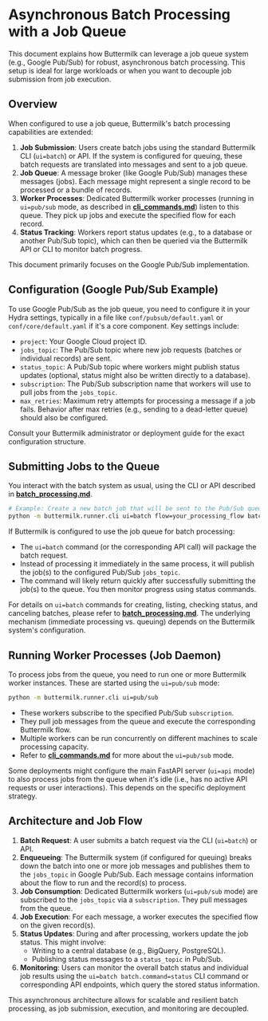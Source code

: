 # Asynchronous Batch Processing with a Job Queue

This document explains how Buttermilk can leverage a job queue system (e.g., Google Pub/Sub) for robust, asynchronous batch processing. This setup is ideal for large workloads or when you want to decouple job submission from job execution.

## Overview

When configured to use a job queue, Buttermilk's batch processing capabilities are extended:

1.  **Job Submission**: Users create batch jobs using the standard Buttermilk CLI (`ui=batch`) or API. If the system is configured for queuing, these batch requests are translated into messages and sent to a job queue.
2.  **Job Queue**: A message broker (like Google Pub/Sub) manages these messages (jobs). Each message might represent a single record to be processed or a bundle of records.
3.  **Worker Processes**: Dedicated Buttermilk worker processes (running in `ui=pub/sub` mode, as described in **[cli_commands.md](cli_commands.md)**) listen to this queue. They pick up jobs and execute the specified flow for each record.
4.  **Status Tracking**: Workers report status updates (e.g., to a database or another Pub/Sub topic), which can then be queried via the Buttermilk API or CLI to monitor batch progress.

This document primarily focuses on the Google Pub/Sub implementation.

## Configuration (Google Pub/Sub Example)

To use Google Pub/Sub as the job queue, you need to configure it in your Hydra settings, typically in a file like `conf/pubsub/default.yaml` or `conf/core/default.yaml` if it's a core component. Key settings include:

-   `project`: Your Google Cloud project ID.
-   `jobs_topic`: The Pub/Sub topic where new job requests (batches or individual records) are sent.
-   `status_topic`: A Pub/Sub topic where workers might publish status updates (optional, status might also be written directly to a database).
-   `subscription`: The Pub/Sub subscription name that workers will use to pull jobs from the `jobs_topic`.
-   `max_retries`: Maximum retry attempts for processing a message if a job fails. Behavior after max retries (e.g., sending to a dead-letter queue) should also be configured.

Consult your Buttermilk administrator or deployment guide for the exact configuration structure.

## Submitting Jobs to the Queue

You interact with the batch system as usual, using the CLI or API described in **[batch_processing.md](batch_processing.md)**.

```bash
# Example: Create a new batch job that will be sent to the Pub/Sub queue
python -m buttermilk.runner.cli ui=batch flow=your_processing_flow batch.parameters.input_dataset=large_dataset.csv
```

If Buttermilk is configured to use the job queue for batch processing:
*   The `ui=batch` command (or the corresponding API call) will package the batch request.
*   Instead of processing it immediately in the same process, it will publish the job(s) to the configured Pub/Sub `jobs_topic`.
*   The command will likely return quickly after successfully submitting the job(s) to the queue. You then monitor progress using status commands.

For details on `ui=batch` commands for creating, listing, checking status, and canceling batches, please refer to **[batch_processing.md](batch_processing.md)**. The underlying mechanism (immediate processing vs. queuing) depends on the Buttermilk system's configuration.

## Running Worker Processes (Job Daemon)

To process jobs from the queue, you need to run one or more Buttermilk worker instances. These are started using the `ui=pub/sub` mode:

```bash
python -m buttermilk.runner.cli ui=pub/sub
```
*   These workers subscribe to the specified Pub/Sub `subscription`.
*   They pull job messages from the queue and execute the corresponding Buttermilk flow.
*   Multiple workers can be run concurrently on different machines to scale processing capacity.
*   Refer to **[cli_commands.md](cli_commands.md)** for more about the `ui=pub/sub` mode.

Some deployments might configure the main FastAPI server (`ui=api` mode) to also process jobs from the queue when it's idle (i.e., has no active API requests or user interactions). This depends on the specific deployment strategy.

## Architecture and Job Flow

1.  **Batch Request**: A user submits a batch request via the CLI (`ui=batch`) or API.
2.  **Enqueueing**: The Buttermilk system (if configured for queuing) breaks down the batch into one or more job messages and publishes them to the `jobs_topic` in Google Pub/Sub. Each message contains information about the flow to run and the record(s) to process.
3.  **Job Consumption**: Dedicated Buttermilk workers (`ui=pub/sub` mode) are subscribed to the `jobs_topic` via a `subscription`. They pull messages from the queue.
4.  **Job Execution**: For each message, a worker executes the specified flow on the given record(s).
5.  **Status Updates**: During and after processing, workers update the job status. This might involve:
    *   Writing to a central database (e.g., BigQuery, PostgreSQL).
    *   Publishing status messages to a `status_topic` in Pub/Sub.
6.  **Monitoring**: Users can monitor the overall batch status and individual job results using the `ui=batch batch.command=status` CLI command or corresponding API endpoints, which query the stored status information.

This asynchronous architecture allows for scalable and resilient batch processing, as job submission, execution, and monitoring are decoupled.
